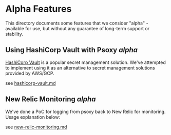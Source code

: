 # Alpha Features

This directory documents some features that we consider "alpha" - available for use, but without any
guarantee of long-term support or stability.

## Using HashiCorp Vault with Psoxy _alpha_

[HashiCorp Vault](https://www.vaultproject.io/) is a popular secret management solution. We've
attempted to implement using it as an alternative to secret management solutions provided by
AWS/GCP.

see [hashicorp-vault.md](hashicorp-vault.md)

## New Relic Monitoring _alpha_

We've done a PoC for logging from psoxy back to New Relic for monitoring. Usage explanation below:

see [new-relic-monitoring.md](new-relic-monitoring.md)
